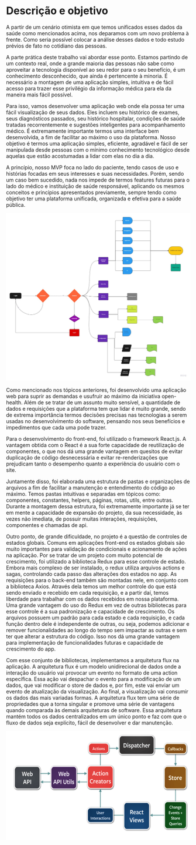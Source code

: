 # Descrição e objetivo 

A partir de um cenário otimista em que temos unificados esses dados da saúde como
mencionados acima, nos deparamos com um novo problema à frente. Como seria possível
colocar a análise desses dados e todo estudo prévios de fato no cotidiano das pessoas.

A parte prática deste trabalho vai abordar esse ponto. Estamos partindo de um contexto real, onde a grande maioria das pessoas não sabe como aproveitar a tecnologia disponível ao seu redor para o seu benefício, é um conhecimento desconhecido, que ainda é pertencente à minoria. É necessário a montagem de uma aplicação simples, intuitiva e de fácil acesso para trazer esse privilégio da informação médica para ela da maneira mais fácil possível. 

Para isso, vamos desenvolver uma aplicação web onde ela possa ter uma fácil visualização de seus dados. Eles incluem seu histórico de exames, seus diagnósticos passados, seu histórico hospitalar, condições de saúde tratadas recorrentemente e sugestões inteligentes para acompanhamento médico. É extremamente importante termos uma interface bem desenvolvida, a fim de facilitar ao máximo o uso da plataforma. Nosso objetivo é termos uma aplicação simples, eficiente, agradável e fácil de ser manipulada desde pessoas com o mínimo conhecimento tecnológico desde aquelas que estão acostumadas a lidar com elas no dia a dia.  

A princípio, nosso MVP foca no lado do paciente, tendo casos de uso e histórias focadas em seus interesses e suas necessidades. Porém, sendo um caso bem sucedido, nada nos impede de termos features futuras para o lado do médico e instituição de saúde responsável, aplicando os mesmos conceitos e princípios apresentados previamente, sempre tendo como objetivo ter uma plataforma unificada, organizada e efetiva para a saúde pública. 

![userFlow](read.me_images/userFlow.jpg)

Como mencionado nos tópicos anteriores, foi desenvolvido uma aplicação web para suprir as demandas e usufruir ao máximo da iniciativa open-health. Além de se tratar de um assunto muito sensível, a quantidade de dados e requisições que a plataforma tem que lidar é muito grande, sendo de extrema importância termos decisões precisas nas tecnologias a serem usadas no desenvolvimento do software, pensando nos seus benefícios e impedimentos que cada uma pode trazer. 

Para o desenvolvimento do front-end, foi utilizado o framework React.js. A vantagem obtida com o React é a sua forte capacidade de reutilização de componentes, o que nos dá uma grande vantagem em quesitos de evitar duplicação de código desnecessária e evitar re-renderizações que prejudicam tanto o desempenho quanto a experiência do usuário com o site.  

Juntamente disso, foi elaborada uma estrutura de pastas e organizações de arquivos a fim de facilitar a manutenção e entendimento do código ao máximo. Temos pastas intuitivas e separadas em tópicos como: componentes, constantes, helpers, páginas, rotas, utils, entre outras. Durante a montagem dessa estrutura, foi extremamente importante já se ter em mente a capacidade de expansão do projeto, da sua necessidade, às vezes não imediata, de possuir muitas interações, requisições, componentes e chamadas de api. 

Outro ponto, de grande dificuldade, no projeto é a questão de controles de estados globais. Comuns em aplicações front-end os estados globais são muito importantes para validação de condicionais e  acionamento de ações na aplicação. Por se tratar de um projeto com muito potencial de crescimento, foi utilizado a biblioteca Redux para esse controle de estado. Embora mais complexo de ser instalado, o redux utiliza arquivos actions e sagas, controlando cada passo das alterações dos estados no app. As requisições para o back-end também são montadas nele, em conjunto com a biblioteca Axios. Através dela temos um melhor controle do que está sendo enviado e recebido em cada requisição, e a partir daí, temos liberdade para trabalhar com os dados recebidos em nossa plataforma. Uma grande vantagem do uso do Redux em vez de outras bibliotecas para esse controle é a sua padronização e capacidade de crescimento. Os arquivos possuem um padrão para cada estado e cada requisição, e cada função dentro dele é independente de outras, ou seja, podemos adicionar e remover funcionalidades ao longo do tempo sem impactar as outras e sem ter que alterar a estrutura do código. Isso nos dá uma grande vantagem para implementação de funcionalidades futuras e capacidade de crescimento do app. 

Com esse conjunto de bibliotecas, implementamos a arquitetura  flux na aplicação. A arquitetura flux é um modelo unidirecional de dados onde a interação do usuário vai provocar um evento no formato de uma action específica. Essa ação vai despachar o evento para a modificação de um dados, que vai modificar o store de dados e, por fim, este vai enviar um evento de atualização da visualização. Ao final, a visualização vai consumir os dados das mais variadas formas. A arquitetura flux tem uma série de propriedades que a torna singular e promove uma série de vantagens quando comparada às demais arquiteturas de software. Essa arquitetura mantém todos os dados centralizados em um único ponto e faz com que o fluxo de dados seja explícito, fácil de desenvolver e dar manutenção. 

![flux](read.me_images/flux.png)
